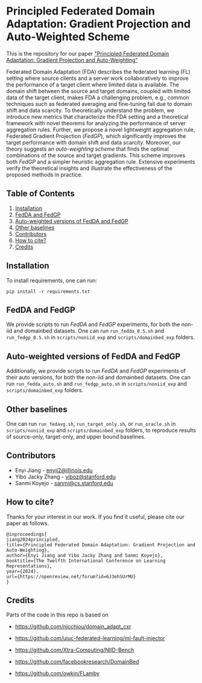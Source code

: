 # Principled Federated Domain Adaptation: Gradient Projection and Auto-Weighted Scheme

This is the repository for our paper ["Principled Federated Domain Adaptation: Gradient Projection and Auto-Weighting"](https://openreview.net/forum?id=6J3ehSUrMU)

Federated Domain Adaptation (FDA) describes the federated learning (FL) setting where source clients and a server work collaboratively to improve the performance of a target client where limited data is available. The domain shift between the source and target domains, coupled with limited data of the target client, makes FDA a challenging problem, e.g., common techniques such as federated averaging and fine-tuning fail due to domain shift and data scarcity. 
To theoretically understand the problem, we introduce new metrics that characterize the FDA setting and a theoretical framework with novel theorems for analyzing the performance of server aggregation rules. Further, we propose a novel lightweight aggregation rule, Federated Gradient Projection (*FedGP*), which significantly improves the target performance with domain shift and data scarcity. Moreover, our theory suggests an *auto-weighting scheme* that finds the optimal combinations of the source and target gradients. This scheme improves both *FedGP* and a simpler heuristic aggregation rule. Extensive experiments verify the theoretical insights and illustrate the effectiveness of the proposed methods in practice.

## Table of Contents
1. [Installation](#installation)
2. [FedDA and FedGP](#fedda-and-fedgp)
3. [Auto-weighted versions of FedDA and FedGP](#auto-weighted-versions-of-fedda-and-fedgp)
4. [Other baselines](#other-baselines)
5. [Contributors](#contributors)
6. [How to cite?](#how-to-cite)
7. [Credits](#credits)

## Installation
To install requirements, one can run:

`pip install -r requirements.txt`

## FedDA and FedGP
We provide scripts to run *FedDA* and *FedGP* experiments, for both the non-iid and domainbed datasets. One can run `run_fedda_0.5.sh` and `run_fedgp_0.5.sh` in `scripts/noniid_exp` and `scripts/domainbed_exp` folders.

## Auto-weighted versions of FedDA and FedGP
Additionally, we provide scripts to run *FedDA* and *FedGP* experiments of their auto versions, for both the non-iid and domainbed datasets. One can run `run_fedda_auto.sh` and `run_fedgp_auto.sh` in `scripts/noniid_exp` and `scripts/domainbed_exp` folders.

## Other baselines
One can run `run_fedavg.sh`, `run_target_only.sh`, or `run_oracle.sh` in `scripts/noniid_exp` and `scripts/domainbed_exp` folders, to reproduce results of source-only, target-only, and upper bound baselines.

## Contributors
- Enyi Jiang - enyij2@illinois.edu
- Yibo Jacky Zhang - yiboz@stanford.edu
- Sanmi Koyejo - sanmi@cs.stanford.edu

## How to cite?
Thanks for your interest in our work. If you find it useful, please cite our paper as follows. 

```
@inproceedings{
jiang2024principled,
title={Principled Federated Domain Adaptation: Gradient Projection and Auto-Weighting},
author={Enyi Jiang and Yibo Jacky Zhang and Sanmi Koyejo},
booktitle={The Twelfth International Conference on Learning Representations},
year={2024},
url={https://openreview.net/forum?id=6J3ehSUrMU}
}
```

## Credits
Parts of the code in this repo is based on

- https://github.com/nicchiou/domain_adapt_cxr

- https://github.com/uiuc-federated-learning/ml-fault-injector

- https://github.com/Xtra-Computing/NIID-Bench

- https://github.com/facebookresearch/DomainBed

- https://github.com/owkin/FLamby
